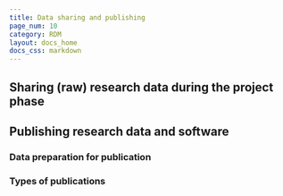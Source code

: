 ```yaml
---
title: Data sharing and publishing
page_num: 10
category: RDM
layout: docs_home
docs_css: markdown
---
```

## Sharing (raw) research data during the project phase

## Publishing research data and software

### Data preparation for publication

### Types of publications
